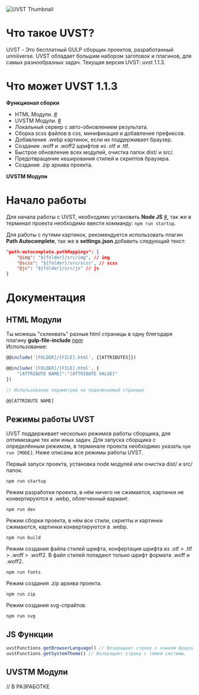 ![UVST Thumbnail](https://unniv.info/uvst/thumbnail.png)
# Что такое UVST?
UVST - Это бесплатный GULP сборщик проектов, разработанный unniiiverse. UVST обладает большим набором заготовок и плагинов, для самых разнообразных задач. Текущая версия UVST: uvst 1.1.3. 

# Что может UVST 1.1.3
**Функционал сборки**
+ HTML Модули. [#](#html-модули)
+ UVSTM Модули. [#](#uvstm-модули)
+ Локальный сервер с авто-обновлением результата.
+ Сборка scss файлов в css, минификация и добавление префиксов.
+ Добавление .webp картинок, если их поддерживает браузер. 
+ Создание .woff и .woff2 шрифтов из .otf и .ttf.
+ Быстрое обновление всех модулей, очистка папок dist/ и src/.
+ Предотвращение кеширования стилей и скриптов браузера.
+ Создание .zip архива проекта.

**UVSTM Модули**


# Начало работы
Для начала работы с UVST, необходимо установить **Node JS** [#](https://nodejs.org/en/download/), так же в терминал проекта необходимо ввести комманду: ```npm run startup```.

Для работы с путями картинок, рекомендуется использовать плагин **Path Autocomplete**, так же в **settings.json** добавить следующий текст:
```json
"path-autocomplete.pathMappings": {
    "@img": "${folder}/src/img", // img
    "@scss": "${folder}/src/scss", // scss
    "@js": "${folder}/src/js" // js
}
```

# Документация
## HTML Модули
Ты можешь "склеивать" разные html страницы в одну блягодаря плагину **gulp-file-include** [npm](https://www.npmjs.com/package/gulp-file-include) <br>
Использование:
```js
@@include('[FOLDER]/[FILE].html', {[ATTRIBUTES]})

@@include('[FOLDER]/[FILE].html', {
    "[ATTRIBUTE NAME]":"[ATTRIBUTE VALUE]"
})

// Использование параметров на подключаемой странице

@@[ATTRIBUTE NAME]
```

## Режимы работы UVST
UVST поддерживает несколько режимов работы сборщика, для оптимизации тех или иных задач. Для запуска сборщика с определённым режимом, в терминале проекта необходимо указать ```npm run [MODE]```. Ниже описаны все режимы работы UVST.

Первый запуск проекта, установка node модулей или очистка dist/ и src/ папок.
```
npm run startup 
```

Режим разработки проекта, в нём ничего не сжимается, картинки не конвертируются в .webp, облегченный вариант.
```
npm run dev 
```

Режим сборки проекта, в нём все стили, скрипты и картинки сжимаются, картинки конвертируются в .webp.
```
npm run build 
```

Режим создания файла стилей шрифта, конфертация шрифта из .otf > .ttf > .woff > .woff2. В файл стилей попадают только шрифт формата .woff и .woff2.
```
npm run fonts 
```

Режим создания .zip архива проекта.
```
npm run zip 
```

Режим создания svg-спрайтов.
```
npm run svg 
```

## JS Функции
```js
uvstFunctions.getBrowserLanguage() // Возвращает строку с языком браузера.
uvstFunctions.getSystemTheme() // Возвращает строку с темой системы.
```

## UVSTM Модули
// В РАЗРАБОТКЕ